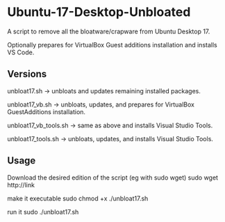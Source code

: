 # Ubuntu-17-Desktop-Unbloated
A script to remove all the bloatware/crapware from Ubuntu Desktop 17. 

Optionally prepares for VirtualBox Guest additions installation and installs VS Code.

## Versions
unbloat17.sh -> unbloats and updates remaining installed packages.

unbloat17_vb.sh -> unbloats, updates, and prepares for VirtualBox GuestAdditions installation.

unbloat17_vb_tools.sh -> same as above and installs Visual Studio Tools.

unbloat17_tools.sh -> unbloats, updates, and installs Visual Studio Tools.

## Usage
Download the desired edition of the script (eg with sudo wget)
sudo wget http://link

make it executable 
sudo chmod +x ./unbloat17.sh

run it
sudo ./unbloat17.sh
